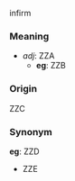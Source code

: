 infirm
### Meaning
+ _adj_: ZZA
    + __eg__: ZZB

### Origin

ZZC

### Synonym

__eg__: ZZD

+ ZZE


